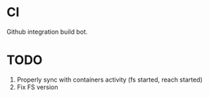 CI
==

Github integration build bot.

TODO
====

1. Properly sync with containers activity (fs started, reach started)
2. Fix FS version